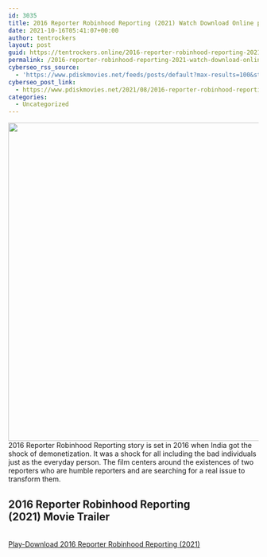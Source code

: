 ```yaml
---
id: 3035
title: 2016 Reporter Robinhood Reporting (2021) Watch Download Online pdisk Movie
date: 2021-10-16T05:41:07+00:00
author: tentrockers
layout: post
guid: https://tentrockers.online/2016-reporter-robinhood-reporting-2021-watch-download-online-pdisk-movie/
permalink: /2016-reporter-robinhood-reporting-2021-watch-download-online-pdisk-movie/
cyberseo_rss_source:
  - 'https://www.pdiskmovies.net/feeds/posts/default?max-results=100&start-index=801'
cyberseo_post_link:
  - https://www.pdiskmovies.net/2021/08/2016-reporter-robinhood-reporting-2021.html
categories:
  - Uncategorized
---
```

<div class="separator">
  <a href="https://1.bp.blogspot.com/-huCDo0SCEhQ/YSS4bQwhYnI/AAAAAAAAAWQ/KTRY8vYd2zAvfnPxvrJk-LFnT0y__aXPACLcBGAsYHQ/s1500/181627.jpg" imageanchor="1"><img loading="lazy" border="0" data-original-height="1500" data-original-width="1500" height="640" src="https://1.bp.blogspot.com/-huCDo0SCEhQ/YSS4bQwhYnI/AAAAAAAAAWQ/KTRY8vYd2zAvfnPxvrJk-LFnT0y__aXPACLcBGAsYHQ/w640-h640/181627.jpg" width="640" /></a>
</div>

<div>
  <span>2016 Reporter Robinhood Reporting story is set in 2016 when India got the shock of demonetization. It was a shock for all including the bad individuals just as the everyday person. The film centers around the existences of two reporters who are humble reporters and are searching for a real issue to transform them.</span>
</div>

<div>
  <h2>
    <span>2016 Reporter Robinhood Reporting (2021)&nbsp;Movie Trailer</span>
  </h2>
</div>

  
<a href="https://kofilink.com/1/bnYyaXhwMDAzMmtx?dn=1" onclick="window.open('https://kofilink.com/1/bnYyaXhwMDAzMmtx?dn=1','popup','width=600,height=600'); return false;" target="popup" rel="noopener"><br /> Play-Download 2016 Reporter Robinhood Reporting (2021)<br /> </a>